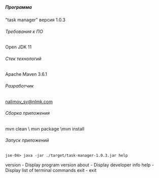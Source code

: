##### Программа
"task manager" версия 1.0.3
###### Требования к ПО
Open JDK 11
###### Стек технологий
Apache Maven 3.6.1
###### Разработчик
nalimov_sv@nlmk.com
###### Сборка приложения
mvn clean \ mvn package \mvn install
###### Запуск приложений
```
jse-04> java -jar ./target/task-manager-1.0.3.jar help
```
version - Display program version
about - Display developer info
help - Display list of terminal commands
exit - exit